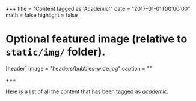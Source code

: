 +++
title = "Content tagged as 'Academic'"
date = "2017-01-01T00:00:00"
math = false
highlight = false
 
# Optional featured image (relative to `static/img/` folder).
[header]
image = "headers/bubbles-wide.jpg"
caption = ""

+++

Here is a list of all the content that has been tagged as *academic*.
